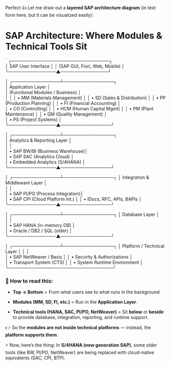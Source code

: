 Perfect 👍 Let me draw out a **layered SAP architecture diagram** (in text form here, but it can be visualized easily):
  
# **SAP Architecture: Where Modules & Technical Tools Sit**
 ` ┌───────────────────────────────┐  
 │      SAP User Interface       │ 
 │ (SAP GUI, Fiori, Web, Mobile) │ 
 └───────────────▲───────────────┘     
 
 │  ┌───────────────┴────────────────┐  
 │     Application Layer           │  
 │ (Functional Modules / Business) │  
 │                                 │ 
 │  • MM (Materials Management)    │ 
 │  • SD (Sales & Distribution)    │ 
 │  • PP (Production Planning)     │ 
 │  • FI (Financial Accounting)    │  
 │  • CO (Controlling)             │ 
 │  • HCM (Human Capital Mgmt)     │ 
 │  • PM (Plant Maintenance)       │ 
 │  • QM (Quality Management)      │  
 │  • PS (Project Systems)         │ 
  └───────────────▲────────────────┘     
  
 │  ┌───────────────┴────────────────┐  
 │   Analytics & Reporting Layer   │  
 │                                 │  
 │  • SAP BW/BI (Business Warehouse)│  
 │  • SAP SAC (Analytics Cloud)     │  
 │  • Embedded Analytics (S/4HANA)  │ 
 └───────────────▲────────────────┘   
 
 │  ┌───────────────┴────────────────┐ 
 │ Integration & Middleware Layer  │  
 │                                 │  
 │  • SAP PI/PO (Process Integration)│  
 │  • SAP CPI (Cloud Platform Int.)  │ 
 │  • IDocs, RFC, APIs, BAPIs        │ 
 └───────────────▲────────────────┘   
 
 │  ┌───────────────┴────────────────┐ 
 │        Database Layer           │  
 │                                 │  
 │  • SAP HANA (in-memory DB)      │  
 │  • Oracle / DB2 / SQL (older)   │  
 └───────────────▲────────────────┘ 
 
 │  ┌───────────────┴────────────────┐ 
 │   Platform / Technical Layer    │ 
 │                                 │  
 │  • SAP NetWeaver / Basis        │
 │  • Security & Authorizations    │  
 │  • Transport System (CTS)       │ 
 │  • System Runtime Environment   │ 
 └─────────────────────────────────┘  
### 🔑 How to read this:
 
 
- **Top → Bottom** = From what users see to what runs in the background.
 
- **Modules (MM, SD, FI, etc.)** = Run in the **Application Layer**.
 
- **Technical tools (HANA, SAC, PI/PO, NetWeaver)** = Sit **below** or **beside** to provide database, integration, reporting, and runtime support.
 

 
👉 So the **modules are not inside technical platforms** — instead, the **platform supports them**.
  
⚡ Now, here’s the thing: In **S/4HANA (new generation SAP)**, some older tools (like BW, PI/PO, NetWeaver) are being replaced with cloud-native equivalents (SAC, CPI, BTP).
